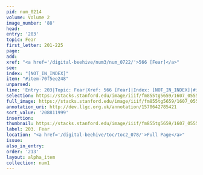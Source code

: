```yaml
---
pid: num_0214
volume: Volume 2
image_number: '88'
head:
entry: '203'
topic: Fear
first_letter: 201-225
page:
add:
xref: "<a href='/digital-beehive/num3/num_0722/'>566 [Fear]</a>"
see:
index: "[NOT_IN_INDEX]"
item: "#item-70f5ee248"
unparsed:
line: 'Entry: 203|Topic: Fear|Xref: 566 [Fear]|Index: [NOT_IN_INDEX]|#item-70f5ee248'
selection: https://stacks.stanford.edu/image/iiif/fm855tg5659/1607_0555/763,1999,3053,534/full/0/default.jpg
full_image: https://stacks.stanford.edu/image/iiif/fm855tg5659/1607_0555/full/full/0/default.jpg
annotation_uri: http://dev.llgc.org.uk/annotation/1570642785421
sort_value: '208811999'
insertion:
thumbnail: https://stacks.stanford.edu/image/iiif/fm855tg5659/1607_0555/763,1999,600,180/250,/0/default.jpg
label: 203. Fear
location: "<a href='/digital-beehive/toc/toc2_078/'>Full Page</a>"
issue:
also_in_entry:
order: '213'
layout: alpha_item
collection: num1
---
```

